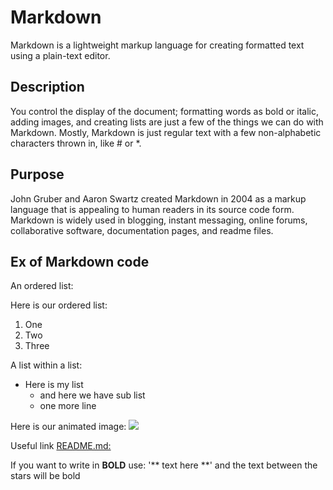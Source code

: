 # Markdown
Markdown is a lightweight markup language for creating formatted text using a plain-text editor. 

## Description
You control the display of the document; formatting words as bold or italic, adding images, and creating lists are just a few of the things we can do with Markdown. Mostly, Markdown is just regular text with a few non-alphabetic characters thrown in, like # or *.



## Purpose
John Gruber and Aaron Swartz created Markdown in 2004 as a markup language that is appealing to human readers in its source code form.
Markdown is widely used in blogging, instant messaging, online forums, collaborative software, documentation pages, and readme files. 

## Ex of Markdown code
An ordered list:

Here is our ordered list:

1. One
2. Two
3. Three

A list within a list:

* Here is my list
  * and here we have sub list
  * one more line

Here is our animated image:
![](https://media.giphy.com/media/vFKqnCdLPNOKc/giphy.gif)

Useful link [README.md:]((https://github.com/Doomsmash/exercise-markdown/blob/Main/README.md))


If you want to write in **BOLD** use:
'** text here **' and the text between the stars will be bold
